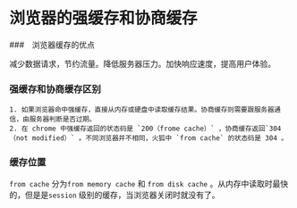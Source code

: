 # 浏览器的强缓存和协商缓存

###　浏览器缓存的优点

​	减少数据请求，节约流量。降低服务器压力。加快响应速度，提高用户体验。

###  强缓存和协商缓存区别

	1. 如果浏览器命中强缓存，直接从内存或硬盘中读取缓存结果。协商缓存则需要跟服务器通信，由服务器判断是否过期。
 	2. 在 chrome 中强缓存返回的状态码是 `200（frome cache）` ，协商缓存返回`304 （not modified）` 。不同浏览器并不相同，火狐中 `from cache` 的状态码是 304 。

### 缓存位置

`from cache` 分为`from memory cache` 和 `from disk cache` 。从内存中读取时最快的，但是是`session` 级别的缓存，当浏览器关闭时就没有了。

